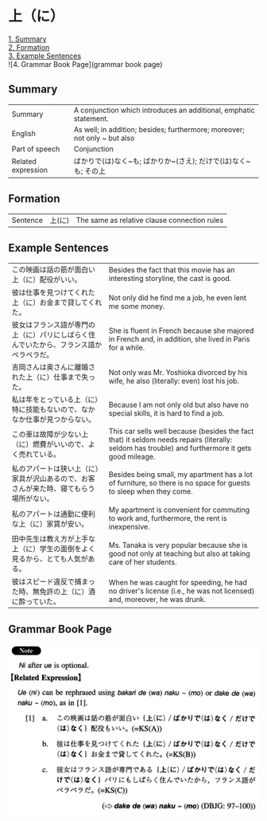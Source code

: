 # 上（に）

[1. Summary](#summary)<br>
[2. Formation](#formation)<br>
[3. Example Sentences](#example-sentences)<br>
![4. Grammar Book Page](grammar book page)<br>


## Summary

<table><tr>   <td>Summary</td>   <td>A conjunction which introduces an additional, emphatic statement.</td></tr><tr>   <td>English</td>   <td>As well; in addition; besides; furthermore; moreover; not only ~ but also</td></tr><tr>   <td>Part of speech</td>   <td>Conjunction</td></tr><tr>   <td>Related expression</td>   <td>ばかりで(は)なく~も; ばかりか~(さえ); だけで(は)なく~も; その上</td></tr></table>

## Formation

<table class="table"><tbody><tr class="tr head"><td class="td"><span class="bold">Sentence</span></td><td class="td"><span class="concept">上</span><span>(</span><span class="concept">に</span><span>)</span> </td><td class="td"><span>The same as relative clause connection rules</span></td></tr></tbody></table>

## Example Sentences

<table><tr>   <td>この映画は話の筋が面白い上（に）配役がいい。</td>   <td>Besides the fact that this movie has an interesting storyline, the cast is good.</td></tr><tr>   <td>彼は仕事を見つけてくれた上（に）お金まで貸してくれた。</td>   <td>Not only did he find me a job, he even lent me some money.</td></tr><tr>   <td>彼女はフランス語が専門の上（に）パリにしばらく住んでいたから、フランス語かペラペラだ。</td>   <td>She is fluent in French because she majored in French and, in addition, she lived in Paris for a while.</td></tr><tr>   <td>吉岡さんは奥さんに離婚された上（に）仕事まで失った。</td>   <td>Not only was Mr. Yoshioka divorced by his wife, he also (literally: even) lost his job.</td></tr><tr>   <td>私は年をとっている上（に）特に技能もないので、なかなか仕事が見つからない。</td>   <td>Because I am not only old but also have no special skills, it is hard to find a job.</td></tr><tr>   <td>この車は故障が少ない上（に）燃費がいいので、よく売れている。</td>   <td>This car sells well because (besides the fact that) it seldom needs repairs (literally: seldom has trouble) and furthermore it gets good mileage.</td></tr><tr>   <td>私のアパートは狭い上（に）家具が沢山あるので、お客さんが来た時、寝てもらう場所がない。</td>   <td>Besides being small, my apartment has a lot of furniture, so there is no space for guests to sleep when they come.</td></tr><tr>   <td>私のアパートは通勤に便利な上（に）家賃が安い。</td>   <td>My apartment is convenient for commuting to work and, furthermore, the rent is inexpensive.</td></tr><tr>   <td>田中先生は教え方が上手な上（に）学生の面倒をよく見るから、とても人気がある。</td>   <td>Ms. Tanaka is very popular because she is good not only at teaching but also at taking care of her students.</td></tr><tr>   <td>彼はスピード違反で捕まった時、無免許の上（に）酒に酔っていた。</td>   <td>When he was caught for speeding, he had no driver's license (i.e., he was not licensed) and, moreover, he was drunk.</td></tr></table>

## Grammar Book Page

![](../img/Intermediate上(に).png)

